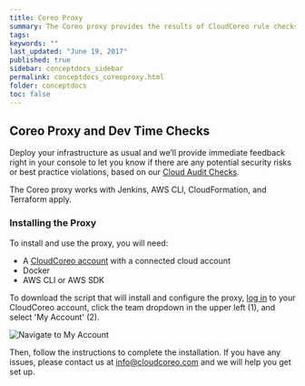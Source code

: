 ```yaml
---
title: Coreo Proxy
summary: The Coreo proxy provides the results of CloudCoreo rule checks during development time, returning results inline in the console.
tags:
keywords: ""
last_updated: "June 19, 2017"
published: true
sidebar: conceptdocs_sidebar
permalink: conceptdocs_coreoproxy.html
folder: conceptdocs
toc: false
---
```


## Coreo Proxy and Dev Time Checks  
Deploy your infrastructure as usual and we’ll provide immediate feedback right in your console to let you know if there are any potential security risks or best practice violations, based on our [Cloud Audit Checks](/cloud-audit-toc.html).

The Coreo proxy works with Jenkins, AWS CLI, CloudFormation, and Terraform apply. 

### Installing the Proxy  
To install and use the proxy, you will need:
* A [CloudCoreo account](https://app.cloudcoreo.com/login) with a connected cloud account
* Docker
* AWS CLI or AWS SDK

To download the script that will install and configure the proxy, [log in](https://app.cloudcoreo.com/login) to your CloudCoreo account, click the team dropdown in the upper left (1), and select 'My Account' (2).

![Navigate to My Account](https://assets.cloudcoreo.com/wp-content/uploads/2017/06/nav-to_My-Account.jpg)

Then, follow the instructions to complete the installation. If you have any issues, please contact us at [info@cloudcoreo.com](mailto:info@cloudcoreo.com) and we will help you get set up.
